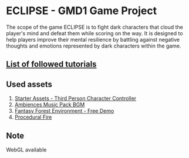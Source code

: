 # ECLIPSE - GMD1 Game Project
The scope of the game ECLIPSE is to fight dark characters that cloud the player's mind and defeat them while scoring on the way. It is designed to help players improve their mental resilience by battling against negative thoughts and emotions represented by dark characters within the game.

## [List of followed tutorials](https://www.youtube.com/playlist?list=PLSrddgDA1mFNh91mFXJE3DadQMUO4nMf)

## Used assets
1. [Starter Assets - Third Person Character Controller](https://assetstore.unity.com/packages/essentials/starter-assets-third-person-character-controller-196526)
2. [Ambiences Music Pack BGM](https://assetstore.unity.com/packages/audio/music/ambiences-music-pack-bgm-247515#content)
3. [Fantasy Forest Environment - Free Demo](https://assetstore.unity.com/packages/3d/environments/fantasy/fantasy-forest-environment-free-demo-35361)
4. [Procedural Fire](https://assetstore.unity.com/packages/vfx/particles/fire-explosions/procedural-fire-141496)

## Note
WebGL available
